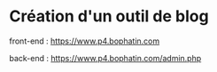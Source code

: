 # Création d'un outil de blog

front-end : https://www.p4.bophatin.com

back-end : https://www.p4.bophatin.com/admin.php
